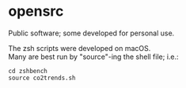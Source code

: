 # opensrc
Public software; some developed for personal use.

The zsh scripts were developed on macOS.  
Many are best run by "source"-ing the shell file; i.e.:  
```shell
cd zshbench
source co2trends.sh
```  


